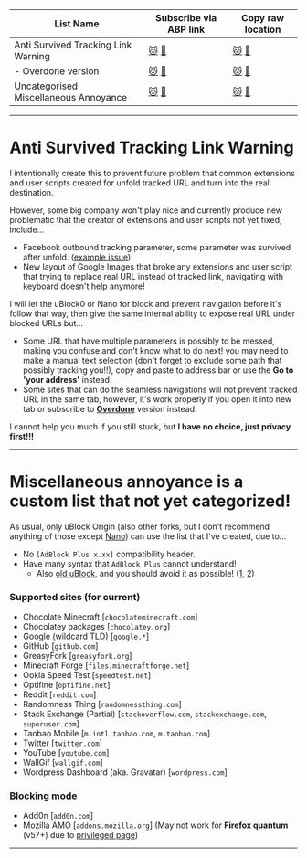 | List Name | Subscribe via ABP link | Copy raw location |
| --------- | ---------------------- | ----------------- |
| Anti Survived Tracking Link Warning | [:cat:](https://subscribe.adblockplus.org/?location=https%3A%2F%2Fgithub.com%2Fkowith337%2FPersonalFilterListCollection%2Fraw%2Fmaster%2Ffilterlist%2Fother%2FSurvivedTrackingLinkWarning.txt&amp;title=Anti%20Survived%20Tracking%20Link%20Warning) [:pill:](https://subscribe.adblockplus.org/?location=https%3A%2F%2Fgitlab.com%2Fkowith337%2FPersonalFilterListCollection%2Fraw%2Fmaster%2Ffilterlist%2Fother%2FSurvivedTrackingLinkWarning.txt&amp;title=Anti%20Survived%20Tracking%20Link%20Warning) | [:cat:](https://github.com/kowith337/PersonalFilterListCollection/raw/master/filterlist/other/SurvivedTrackingLinkWarning.txt) [:pill:](https://gitlab.com/kowith337/PersonalFilterListCollection/raw/master/filterlist/other/SurvivedTrackingLinkWarning.txt) |
| - Overdone version | [:cat:](https://subscribe.adblockplus.org/?location=https%3A%2F%2Fgithub.com%2Fkowith337%2FPersonalFilterListCollection%2Fraw%2Fmaster%2Ffilterlist%2Fother%2FSurvivedTrackingLinkWarning-Overdone.txt&amp;title=Anti%20Survived%20Tracking%20Link%20Warning%20(Overdone%20Edition)) [:pill:](https://subscribe.adblockplus.org/?location=https%3A%2F%2Fgitlab.com%2Fkowith337%2FPersonalFilterListCollection%2Fraw%2Fmaster%2Ffilterlist%2Fother%2FSurvivedTrackingLinkWarning-Overdone.txt&amp;title=Anti%20Survived%20Tracking%20Link%20Warning%20(Overdone%20Edition)) | [:cat:](https://github.com/kowith337/PersonalFilterListCollection/raw/master/filterlist/other/SurvivedTrackingLinkWarning-Overdone.txt) [:pill:](https://gitlab.com/kowith337/PersonalFilterListCollection/raw/master/filterlist/other/SurvivedTrackingLinkWarning-Overdone.txt) |
| Uncategorised Miscellaneous Annoyance | [:cat:](https://subscribe.adblockplus.org/?location=https%3A%2F%2Fgithub.com%2Fkowith337%2FPersonalFilterListCollection%2Fraw%2Fmaster%2Ffilterlist%2Fother%2FMiscAnnoyance.txt&amp;title=Miscellaneous%20Annoyance) [:pill:](https://subscribe.adblockplus.org/?location=https%3A%2F%2Fgitlab.com%2Fkowith337%2FPersonalFilterListCollection%2Fraw%2Fmaster%2Ffilterlist%2Fother%2FMiscAnnoyance.txt&amp;title=Miscellaneous%20Annoyance) | [:cat:](https://github.com/kowith337/PersonalFilterListCollection/raw/master/filterlist/other/MiscAnnoyance.txt) [:pill:](https://gitlab.com/kowith337/PersonalFilterListCollection/raw/master/filterlist/other/MiscAnnoyance.txt) |


- - - - -

# Anti Survived Tracking Link Warning
I intentionally create this to prevent future problem that common extensions and user scripts created for unfold tracked URL and turn into the real destination.

However, some big company won't play nice and currently produce new problematic that the creator of extensions and user scripts not yet fixed, include...
- Facebook outbound tracking parameter, some parameter was survived after unfold. ([example issue](https://github.com/kowith337/PersonalFilterListCollection/issues/19))
- New layout of Google Images that broke any extensions and user script that trying to replace real URL instead of tracked link, navigating with keyboard doesn't help anymore!

I will let the uBlock0 or Nano for block and prevent navigation before it's follow that way, then give the same internal ability to expose real URL under blocked URLs but...
- Some URL that have multiple parameters is possibly to be messed, making you confuse and don't know what to do next! you may need to make a manual text selection (don't forget to exclude some path that possibly tracking you!!), copy and paste to address bar or use the **Go to 'your address'** instead.
- Some sites that can do the seamless navigations will not prevent tracked URL in the same tab, however, it's work properly if you open it into new tab or subscribe to [**Overdone**](https://github.com/kowith337/PersonalFilterListCollection/raw/master/filterlist/other/SurvivedTrackingLinkWarning-Overdone.txt) version instead.

I cannot help you much if you still stuck, but **I have no choice, just privacy first!!!**

- - - - -

# Miscellaneous annoyance is a custom list that not yet categorized!
As usual, only uBlock Origin (also other forks, but I don't recommend anything of those except [Nano](https://github.com/NanoAdblocker/NanoCore)) can use the list that I've created, due to...
- No `[AdBlock Plus x.xx]` compatibility header.
- Have many syntax that `AdBlock Plus` cannot understand!
  - Also [old uBlock](https://github.com/uBlock-LLC/uBlock), and you should avoid it as possible! ([1](https://github.com/uBlock-LLC/uBlock/commit/76b89c0a22d20f3a66d7feab14e024f56ca65539), [2](https://old.reddit.com/r/sysadmin/comments/8k4ot6))

### Supported sites (for current)
- Chocolate Minecraft [`chocolateminecraft.com`]
- Chocolatey packages [`chocolatey.org`]
- Google (wildcard TLD) [`google.*`]
- GitHub [`github.com`]
- GreasyFork [`greasyfork.org`]
- Minecraft Forge [`files.minecraftforge.net`]
- Ookla Speed Test [`speedtest.net`]
- Optifine [`optifine.net`]
- Reddit [`reddit.com`]
- Randomness Thing [`randomnessthing.com`]
- Stack Exchange (Partial) [`stackoverflow.com`, `stackexchange.com`, `superuser.com`]
- Taobao Mobile [`m.intl.taobao.com`, `m.taobao.com`]
- Twitter [`twitter.com`]
- YouTube [`youtube.com`]
- WallGif [`wallgif.com`]
- Wordpress Dashboard (aka. Gravatar) [`wordpress.com`]

### Blocking mode
- Add0n [`add0n.com`]
- Mozilla AMO [`addons.mozilla.org`] (May not work for **Firefox quantum** (v57+) due to [privileged page](https://github.com/gorhill/uBlock/wiki/Privileged-Pages))

- - - - -
